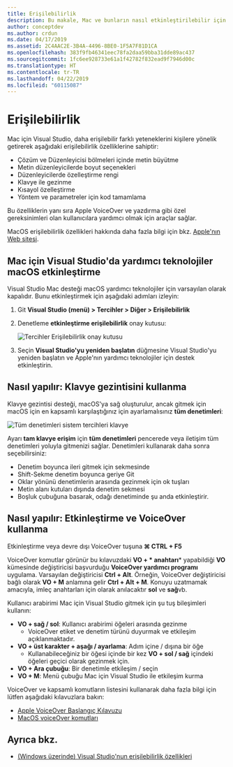 ```yaml
---
title: Erişilebilirlik
description: Bu makale, Mac ve bunların nasıl etkinleştirilebilir için Visual Studio'nun erişilebilirlik özellikleri tanıtır.
author: conceptdev
ms.author: crdun
ms.date: 04/17/2019
ms.assetid: 2C4AAC2E-3B4A-4496-8BE0-1F5A7F81D1CA
ms.openlocfilehash: 383f9fb46341eec78fa2daa59bba31dde89ac437
ms.sourcegitcommit: 1fc6ee928733e61a1f42782f832ead9f7946d00c
ms.translationtype: HT
ms.contentlocale: tr-TR
ms.lasthandoff: 04/22/2019
ms.locfileid: "60115087"
---
```

# <a name="accessibility"></a>Erişilebilirlik

Mac için Visual Studio, daha erişilebilir farklı yeteneklerini kişilere yönelik getirerek aşağıdaki erişilebilirlik özelliklerine sahiptir:

- Çözüm ve Düzenleyicisi bölmeleri içinde metin büyütme
- Metin düzenleyicilerde boyut seçenekleri
- Düzenleyicilerde özelleştirme rengi
- Klavye ile gezinme
- Kısayol özelleştirme
- Yöntem ve parametreler için kod tamamlama

Bu özelliklerin yanı sıra Apple VoiceOver ve yazdırma gibi özel gereksinimleri olan kullanıcılara yardımcı olmak için araçlar sağlar.

MacOS erişilebilirlik özellikleri hakkında daha fazla bilgi için bkz. [Apple'nın Web sitesi](https://www.apple.com/accessibility/mac/).

## <a name="enabling-macos-assistive-technologies-in-visual-studio-for-mac"></a>Mac için Visual Studio'da yardımcı teknolojiler macOS etkinleştirme

Visual Studio Mac desteği macOS yardımcı teknolojiler için varsayılan olarak kapalıdır. Bunu etkinleştirmek için aşağıdaki adımları izleyin:

1. Git **Visual Studio (menü) > Tercihler > Diğer > Erişilebilirlik**

2. Denetleme **etkinleştirme erişilebilirlik** onay kutusu:

   ![Tercihler Erişilebilirlik onay kutusu](media/accessibility-preferences.png)

3. Seçin **Visual Studio'yu yeniden başlatın** düğmesine Visual Studio'yu yeniden başlatın ve Apple'nın yardımcı teknolojiler için destek etkinleştirin.

## <a name="how-to-use-keyboard-navigation"></a>Nasıl yapılır: Klavye gezintisini kullanma

Klavye gezintisi desteği, macOS'ya sağ oluşturulur, ancak gitmek için macOS için en kapsamlı karşılaştığınız için ayarlamalısınız **tüm denetimleri**:

![Tüm denetimleri sistem tercihleri klavye](media/accessibility-preferences-keyboard.png)

Ayarı **tam klavye erişim** için **tüm denetimleri** pencerede veya iletişim tüm denetimleri yoluyla gitmenizi sağlar. Denetimleri kullanarak daha sonra seçebilirsiniz:

- Denetim boyunca ileri gitmek için sekmesinde
- Shift-Sekme denetim boyunca geriye Git
- Oklar yönünü denetimlerin arasında gezinmek için ok tuşları
- Metin alanı kutuları dışında denetim sekmesi
- Boşluk çubuğuna basarak, odağı denetiminde şu anda etkinleştirir.

## <a name="how-to-enable-and-use-voiceover"></a>Nasıl yapılır: Etkinleştirme ve VoiceOver kullanma

Etkinleştirme veya devre dışı VoiceOver tuşuna  **&#8984; CTRL + F5**

VoiceOver komutlar görünür bu kılavuzdaki **VO + * anahtarı*** yapabildiği **VO** kümesinde değiştiricisi başvurduğu **VoiceOver yardımcı programı** uygulama. Varsayılan değiştiricisi **Ctrl + Alt**. Örneğin, VoiceOver değiştiricisi bağlı olarak **VO + M** anlamına gelir **Ctrl + Alt + M**. Konuyu uzatmamak amacıyla, imleç anahtarları için olarak anılacaktır **sol** ve **sağ**vb.

Kullanıcı arabirimi Mac için Visual Studio gitmek için şu tuş bileşimleri kullanın:

- **VO + sağ / sol**: Kullanıcı arabirimi öğeleri arasında gezinme
    - VoiceOver etiket ve denetim türünü duyurmak ve etkileşim açıklanmaktadır.
- **VO + üst karakter + aşağı / ayarlama**: Adım içine / dışına bir öğe
    - Kullanabileceğiniz bir öğesi içinde bir kez **VO + sol / sağ** içindeki öğeleri geçici olarak gezinmek için.
- **VO + Ara çubuğu**: Bir denetimle etkileşim / seçin
- **VO + M**: Menü çubuğu Mac için Visual Studio ile etkileşim kurma

VoiceOver ve kapsamlı komutların listesini kullanarak daha fazla bilgi için lütfen aşağıdaki kılavuzlara bakın:

- [Apple VoiceOver Başlangıç Kılavuzu](https://support.apple.com/en-us/guide/voiceover-guide/welcome/web)
- [MacOS voiceOver komutları](http://lab.dotjay.com/notes/voiceover-commands/)

## <a name="see-also"></a>Ayrıca bkz.

- [(Windows üzerinde) Visual Studio'nun erişilebilirlik özellikleri](/visualstudio/ide/reference/accessibility-features-of-visual-studio)
